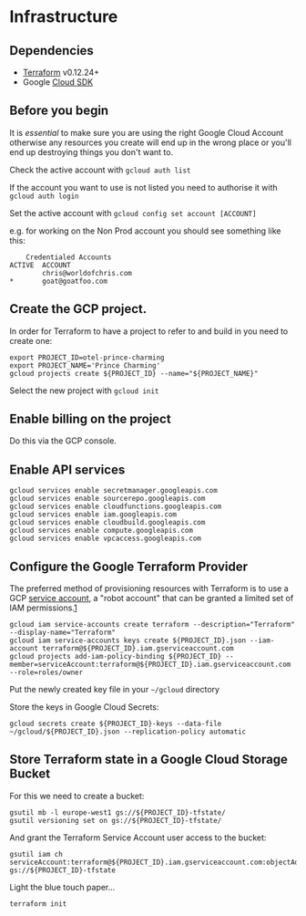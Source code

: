# Infrastructure

## Dependencies

* [Terraform](https://www.terraform.io/) v0.12.24+
* Google [Cloud SDK](https://cloud.google.com/sdk/)

## Before you begin

It is *essential* to make sure you are using the right Google Cloud Account otherwise any resources you create will end up in the wrong place or you'll end up destroying things you don't want to.

Check the active account with `gcloud auth list`

If the account you want to use is not listed you need to authorise it with `gcloud auth login`

Set the active account with `gcloud config set account [ACCOUNT]`

e.g. for working on the Non Prod account you should see something like this:

```
    Credentialed Accounts
ACTIVE  ACCOUNT
        chris@worldofchris.com
*       goat@goatfoo.com
```

## Create the GCP project.

In order for Terraform to have a project to refer to and build in you need to create
one:

```
export PROJECT_ID=otel-prince-charming
export PROJECT_NAME='Prince Charming'
gcloud projects create ${PROJECT_ID} --name="${PROJECT_NAME}"
```

Select the new project with `gcloud init`

## Enable billing on the project

Do this via the GCP console.

## Enable API services

```
gcloud services enable secretmanager.googleapis.com
gcloud services enable sourcerepo.googleapis.com
gcloud services enable cloudfunctions.googleapis.com
gcloud services enable iam.googleapis.com 
gcloud services enable cloudbuild.googleapis.com
gcloud services enable compute.googleapis.com
gcloud services enable vpcaccess.googleapis.com
```

## Configure the Google Terraform Provider

The preferred method of provisioning resources with Terraform is to use a GCP [service account](https://console.cloud.google.com/iam-admin/serviceaccounts?folder=&organizationId=&project=api-goatfoo-com), a "robot account" that can be granted a limited set of IAM permissions.[1](https://www.terraform.io/docs/providers/google/guides/getting_started.html)

```
gcloud iam service-accounts create terraform --description="Terraform" --display-name="Terraform"
gcloud iam service-accounts keys create ${PROJECT_ID}.json --iam-account terraform@${PROJECT_ID}.iam.gserviceaccount.com 
gcloud projects add-iam-policy-binding ${PROJECT_ID} --member=serviceAccount:terraform@${PROJECT_ID}.iam.gserviceaccount.com --role=roles/owner
```

Put the newly created key file in your `~/gcloud` directory

Store the keys in Google Cloud Secrets:

```
gcloud secrets create ${PROJECT_ID}-keys --data-file ~/gcloud/${PROJECT_ID}.json --replication-policy automatic
```

## Store Terraform state in a Google Cloud Storage Bucket

For this we need to create a bucket:

```
gsutil mb -l europe-west1 gs://${PROJECT_ID}-tfstate/
gsutil versioning set on gs://${PROJECT_ID}-tfstate/
```

And grant the Terraform Service Account user access to the bucket:

```
gsutil iam ch serviceAccount:terraform@${PROJECT_ID}.iam.gserviceaccount.com:objectAdmin gs://${PROJECT_ID}-tfstate
```

Light the blue touch paper...

`terraform init`
